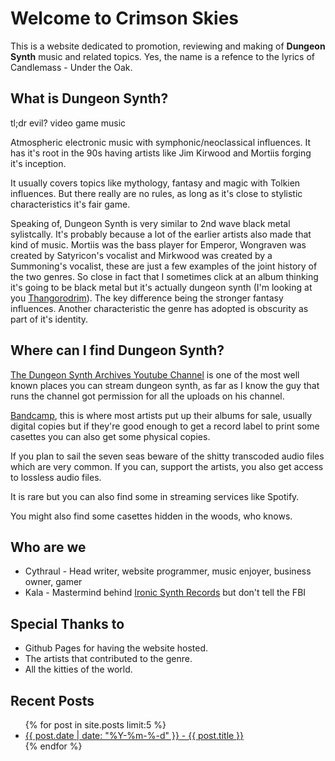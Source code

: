 # Welcome to Crimson Skies

This is a website dedicated to promotion, reviewing and making of **Dungeon Synth** music and related topics. Yes, the name is a refence to the lyrics of Candlemass - Under the Oak.

## What is Dungeon Synth?

tl;dr evil? video game music

Atmospheric electronic music with symphonic/neoclassical influences. It has it's root in the 90s having artists like Jim Kirwood and Mortiis forging it's inception.

It usually covers topics like mythology, fantasy and magic with Tolkien influences. But there really are no rules, as long as it's close to stylistic characteristics it's fair game.

Speaking of, Dungeon Synth is very similar to 2nd wave black metal sylistcally. It's probably because a lot of the earlier artists also made that kind of music. Mortiis was the bass player for Emperor, Wongraven was created by Satyricon's vocalist and Mirkwood was created by a Summoning's vocalist, these are just a few examples of the joint history of the two genres. So close in fact that I sometimes click at an album thinking it's going to be black metal but it's actually dungeon synth (I'm looking at you [Thangorodrim](https://thangorodrimsynth.bandcamp.com/album/taur-nu-fuin-remaster)). The key difference being the stronger fantasy influences. Another characteristic the genre has adopted is obscurity as part of it's identity. 

## Where can I find Dungeon Synth?

[The Dungeon Synth Archives Youtube Channel](https://www.youtube.com/channel/UChmm356a5qe1luUsoatAgjA) is one of the most well known places you can stream dungeon synth, as far as I know the guy that runs the channel got permission for all the uploads on his channel.

[Bandcamp](https://bandcamp.com/tag/dungeon-synth), this is where most artists put up their albums for sale, usually digital copies but if they're good enough to get a record label to print some casettes you can also get some physical copies.

If you plan to sail the seven seas beware of the shitty transcoded audio files which are very common. If you can, support the artists, you also get access to lossless audio files.

It is rare but you can also find some in streaming services like Spotify.

You might also find some casettes hidden in the woods, who knows.

## Who are we

- Cythraul - Head writer, website programmer, music enjoyer, business owner, gamer
- Kala - Mastermind behind [Ironic Synth Records](https://ironicsynthrecords.bandcamp.com/) but don't tell the FBI

## Special Thanks to

- Github Pages for having the website hosted.
- The artists that contributed to the genre.
- All the kitties of the world.

## Recent Posts

<ul>
  {% for post in site.posts limit:5 %}
    <li>
      <a href="{{site.baseurl}}{{ post.url }}">{{ post.date | date: "%Y-%m-%-d" }} - {{ post.title }}</a>
    </li>
  {% endfor %}
</ul>

<script src="https://utteranc.es/client.js"
repo="lsaa/crimson-skies"
issue-term="pathname"
theme="photon-dark"
crossorigin="anonymous"
async>
</script>
